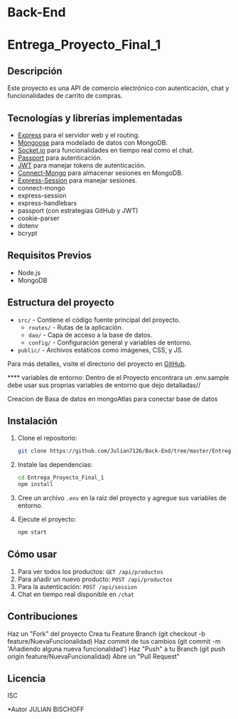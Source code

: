 # Back-End
# Entrega_Proyecto_Final_1

## Descripción

Este proyecto es una API de comercio electrónico con autenticación, chat y funcionalidades de carrito de compras.

## Tecnologías y librerías implementadas


- [Express](https://expressjs.com/es/) para el servidor web y el routing.
- [Mongoose](https://mongoosejs.com/) para modelado de datos con MongoDB.
- [Socket.io](https://socket.io/) para funcionalidades en tiempo real como el chat.
- [Passport](http://www.passportjs.org/) para autenticación.
- [JWT](https://jwt.io/) para manejar tokens de autenticación.
- [Connect-Mongo](https://www.npmjs.com/package/connect-mongo) para almacenar sesiones en MongoDB.
- [Express-Session](https://www.npmjs.com/package/express-session) para manejar sesiones.
- connect-mongo
- express-session
- express-handlebars
- passport (con estrategias GitHub y JWT)
- cookie-parser
- dotenv
- bcrypt

## Requisitos Previos

- Node.js
- MongoDB


## Estructura del proyecto

- `src/` - Contiene el código fuente principal del proyecto.
  - `routes/` - Rutas de la aplicación.
  - `dao/` - Capa de acceso a la base de datos.
  - `config/` - Configuración general y variables de entorno.
- `public/` - Archivos estáticos como imágenes, CSS, y JS.

  

Para más detalles, visite el directorio del proyecto en [GitHub](https://github.com/Julian7126/Back-End/tree/master/Entrega_Proyecto_Final_1).

**** variables de entorno:
Dentro de el Proyecto encontrara un .env.sample
debe usar sus proprias variables de entorno que dejo detalladas// 

Creacion de Basa de datos en mongoAtlas
para conectar base de datos 

## Instalación

1. Clone el repositorio:
    ```sh
    git clone https://github.com/Julian7126/Back-End/tree/master/Entrega_Proyecto_Final_1
    ```

2. Instale las dependencias:
    ```sh
    cd Entrega_Proyecto_Final_1
    npm install
    ```

3. Cree un archivo `.env` en la raíz del proyecto y agregue sus variables de entorno.

4. Ejecute el proyecto:
    ```sh
    npm start
    ```

## Cómo usar

1. Para ver todos los productos: `GET /api/productos`
2. Para añadir un nuevo producto: `POST /api/productos`
3. Para la autenticación: `POST /api/session`
4. Chat en tiempo real disponible en `/chat`

## Contribuciones


Haz un "Fork" del proyecto
Crea tu Feature Branch (git checkout -b feature/NuevaFuncionalidad)
Haz commit de tus cambios (git commit -m 'Añadiendo alguna nueva funcionalidad')
Haz "Push" a tu Branch (git push origin feature/NuevaFuncionalidad)
Abre un "Pull Request"

## Licencia

ISC

*Autor
JULIAN BISCHOFF

